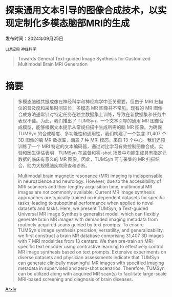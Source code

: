 # 探索通用文本引导的图像合成技术，以实现定制化多模态脑部MRI的生成

发布时间：2024年09月25日

`LLM应用` `神经科学`

> Towards General Text-guided Image Synthesis for Customized Multimodal Brain MRI Generation

# 摘要

> 多模态脑磁共振成像在神经科学和神经病学中至关重要，但由于 MRI 扫描仪的普及度和采集时间较长，多模态 MR 图像并不常见。现有的 MR 图像合成方法通常针对特定任务在独立数据集上训练，导致在新数据集和任务中表现不佳。为此，我们推出了 TUMSyn，一个文本引导的通用 MR 图像合成模型，能够根据文本提示从常规扫描中生成所需的脑 MR 图像。为确保 TUMSyn 的合成精度、多功能性和通用性，我们构建了一个包含 31,407 个 3D 图像的脑 MR 数据库，涵盖 7 种 MRI 模态，来自 13 个中心。我们还预训练了一个 MRI 特定的文本编码器，通过对比学习有效控制图像合成。实验和医生评估表明，TUMSyn 在监督和零-shot 场景中均能生成具有指定元数据的临床有意义的 MR 图像。因此，TUMSyn 可与采集的 MR 扫描结合，助力大规模脑疾病筛查和诊断。

> Multimodal brain magnetic resonance (MR) imaging is indispensable in neuroscience and neurology. However, due to the accessibility of MRI scanners and their lengthy acquisition time, multimodal MR images are not commonly available. Current MR image synthesis approaches are typically trained on independent datasets for specific tasks, leading to suboptimal performance when applied to novel datasets and tasks. Here, we present TUMSyn, a Text-guided Universal MR image Synthesis generalist model, which can flexibly generate brain MR images with demanded imaging metadata from routinely acquired scans guided by text prompts. To ensure TUMSyn's image synthesis precision, versatility, and generalizability, we first construct a brain MR database comprising 31,407 3D images with 7 MRI modalities from 13 centers. We then pre-train an MRI-specific text encoder using contrastive learning to effectively control MR image synthesis based on text prompts. Extensive experiments on diverse datasets and physician assessments indicate that TUMSyn can generate clinically meaningful MR images with specified imaging metadata in supervised and zero-shot scenarios. Therefore, TUMSyn can be utilized along with acquired MR scan(s) to facilitate large-scale MRI-based screening and diagnosis of brain diseases.

[Arxiv](https://arxiv.org/abs/2409.16818)